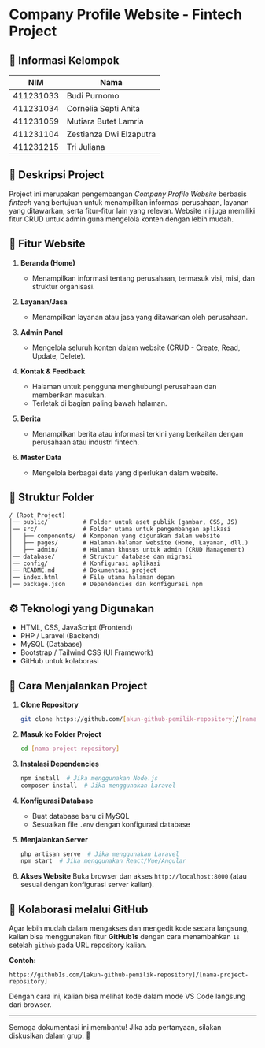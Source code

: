 # Company Profile Website - Fintech Project

## 📌 Informasi Kelompok

| NIM        | Nama                      |
|------------|---------------------------|
| 411231033  | Budi Purnomo              |
| 411231034  | Cornelia Septi Anita      |
| 411231059  | Mutiara Butet Lamria      |
| 411231104  | Zestianza Dwi Elzaputra   |
| 411231215  | Tri Juliana               |

## 📖 Deskripsi Project

Project ini merupakan pengembangan *Company Profile Website* berbasis *fintech* yang bertujuan untuk menampilkan informasi perusahaan, layanan yang ditawarkan, serta fitur-fitur lain yang relevan. Website ini juga memiliki fitur CRUD untuk admin guna mengelola konten dengan lebih mudah.

## 🎯 Fitur Website

1. **Beranda (Home)**
   - Menampilkan informasi tentang perusahaan, termasuk visi, misi, dan struktur organisasi.

2. **Layanan/Jasa**
   - Menampilkan layanan atau jasa yang ditawarkan oleh perusahaan.

3. **Admin Panel**
   - Mengelola seluruh konten dalam website (CRUD - Create, Read, Update, Delete).

4. **Kontak & Feedback**
   - Halaman untuk pengguna menghubungi perusahaan dan memberikan masukan.
   - Terletak di bagian paling bawah halaman.

5. **Berita**
   - Menampilkan berita atau informasi terkini yang berkaitan dengan perusahaan atau industri fintech.

6. **Master Data**
   - Mengelola berbagai data yang diperlukan dalam website.

## 📂 Struktur Folder

```
/ (Root Project)
│── public/          # Folder untuk aset publik (gambar, CSS, JS)
│── src/             # Folder utama untuk pengembangan aplikasi
│   ├── components/  # Komponen yang digunakan dalam website
│   ├── pages/       # Halaman-halaman website (Home, Layanan, dll.)
│   ├── admin/       # Halaman khusus untuk admin (CRUD Management)
│── database/        # Struktur database dan migrasi
│── config/          # Konfigurasi aplikasi
│── README.md        # Dokumentasi project
│── index.html       # File utama halaman depan
│── package.json     # Dependencies dan konfigurasi npm
```

## ⚙️ Teknologi yang Digunakan

- HTML, CSS, JavaScript (Frontend)
- PHP / Laravel (Backend)
- MySQL (Database)
- Bootstrap / Tailwind CSS (UI Framework)
- GitHub untuk kolaborasi

## 🚀 Cara Menjalankan Project

1. **Clone Repository**
   ```sh
   git clone https://github.com/[akun-github-pemilik-repository]/[nama-project-repository].git
   ```

2. **Masuk ke Folder Project**
   ```sh
   cd [nama-project-repository]
   ```

3. **Instalasi Dependencies**
   ```sh
   npm install  # Jika menggunakan Node.js
   composer install  # Jika menggunakan Laravel
   ```

4. **Konfigurasi Database**
   - Buat database baru di MySQL
   - Sesuaikan file `.env` dengan konfigurasi database
   
5. **Menjalankan Server**
   ```sh
   php artisan serve  # Jika menggunakan Laravel
   npm start  # Jika menggunakan React/Vue/Angular
   ```

6. **Akses Website**
   Buka browser dan akses `http://localhost:8000` (atau sesuai dengan konfigurasi server kalian).

## 🔗 Kolaborasi melalui GitHub

Agar lebih mudah dalam mengakses dan mengedit kode secara langsung, kalian bisa menggunakan fitur **GitHub1s** dengan cara menambahkan `1s` setelah `github` pada URL repository kalian.

**Contoh:**
```
https://github1s.com/[akun-github-pemilik-repository]/[nama-project-repository]
```
Dengan cara ini, kalian bisa melihat kode dalam mode VS Code langsung dari browser.

---

Semoga dokumentasi ini membantu! Jika ada pertanyaan, silakan diskusikan dalam grup. 🚀
